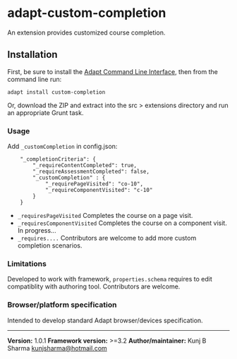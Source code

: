 # adapt-custom-completion  
    
An extension provides customized course completion.

## Installation

First, be sure to install the [Adapt Command Line Interface](https://github.com/cajones/adapt-cli), then from the command line run:

    adapt install custom-completion

Or, download the ZIP and extract into the src > extensions directory and run an appropriate Grunt task.


### Usage

Add `_customCompletion` in config.json:

```
	"_completionCriteria": {
        "_requireContentCompleted": true,
        "_requireAssessmentCompleted": false,
        "_customCompletion" : {
            "_requirePageVisited": "co-10",
            "_requireComponentVisited": "c-10"
        }
    }
```

* `_requiresPageVisited` Completes the course on a page visit.
* `_requiresComponentVisited` Completes the course on a component visit. In progress...
* `_requires....` Contributors are welcome to add more custom completion scenarios.


### Limitations

Developed to work with framework, `properties.schema` requires to edit compatiblity with authoring tool. Contributors are welcome.

### Browser/platform specification

Intended to develop standard Adapt browser/devices specification.

----------------------------
**Version:**  1.0.1 
**Framework version:** >=3.2
**Author/maintainer:** Kunj B Sharma <kunjsharma@hotmail.com>     
